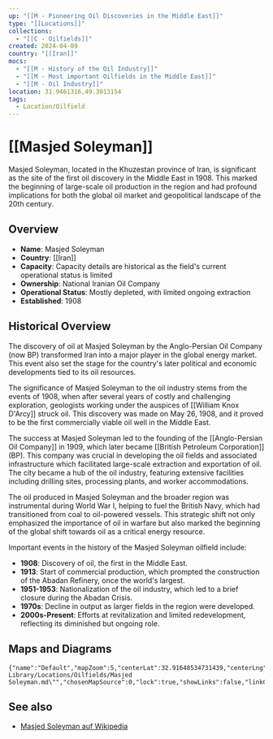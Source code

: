 ```yaml
---
up: "[[M - Pioneering Oil Discoveries in the Middle East]]"
type: "[[Locations]]"
collections:
  - "[[C - Oilfields]]"
created: 2024-04-09
country: "[[Iran]]"
mocs:
  - "[[M - History of the Oil Industry]]"
  - "[[M - Most important Oilfields in the Middle East]]"
  - "[[M - Oil Industry]]"
location: 31.9461316,49.3013154
tags:
  - Location/Oilfield
---
```

# [[Masjed Soleyman]]

Masjed Soleyman, located in the Khuzestan province of Iran, is significant as the site of the first oil discovery in the Middle East in 1908. This marked the beginning of large-scale oil production in the region and had profound implications for both the global oil market and geopolitical landscape of the 20th century.

## Overview

- **Name**: Masjed Soleyman
- **Country**: [[Iran]]
- **Capacity**: Capacity details are historical as the field's current operational status is limited
- **Ownership**: National Iranian Oil Company
- **Operational Status**: Mostly depleted, with limited ongoing extraction
- **Established**: 1908

## Historical Overview

The discovery of oil at Masjed Soleyman by the Anglo-Persian Oil Company (now BP) transformed Iran into a major player in the global energy market. This event also set the stage for the country's later political and economic developments tied to its oil resources.

The significance of Masjed Soleyman to the oil industry stems from the events of 1908, when after several years of costly and challenging exploration, geologists working under the auspices of [[William Knox D'Arcy]] struck oil. This discovery was made on May 26, 1908, and it proved to be the first commercially viable oil well in the Middle East. 

The success at Masjed Soleyman led to the founding of the [[Anglo-Persian Oil Company]] in 1909, which later became [[British Petroleum Corporation]] (BP). This company was crucial in developing the oil fields and associated infrastructure which facilitated large-scale extraction and exportation of oil. The city became a hub of the oil industry, featuring extensive facilities including drilling sites, processing plants, and worker accommodations.

The oil produced in Masjed Soleyman and the broader region was instrumental during World War I, helping to fuel the British Navy, which had transitioned from coal to oil-powered vessels. This strategic shift not only emphasized the importance of oil in warfare but also marked the beginning of the global shift towards oil as a critical energy resource.

Important events in the history of the Masjed Soleyman oilfield include:
- **1908**: Discovery of oil, the first in the Middle East.
- **1913**: Start of commercial production, which prompted the construction of the Abadan Refinery, once the world's largest.
- **1951-1953**: Nationalization of the oil industry, which led to a brief closure during the Abadan Crisis.
- **1970s**: Decline in output as larger fields in the region were developed.
- **2000s-Present**: Efforts at revitalization and limited redevelopment, reflecting its diminished but ongoing role.

## Maps and Diagrams

```mapview
{"name":"Default","mapZoom":5,"centerLat":32.91648534731439,"centerLng":47.61474609375001,"query":"path:\"30 Library/Locations/Oilfields/Masjed Soleyman.md\"","chosenMapSource":0,"lock":true,"showLinks":false,"linkColor":"red"}
```

## See also
- [Masjed Soleyman auf Wikipedia](https://en.wikipedia.org/wiki/Masjed_Soleyman)


